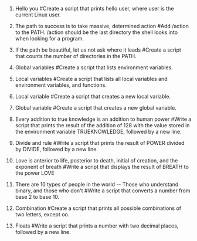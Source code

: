 1. Hello you
#Create a script that prints hello user, where user is the current Linux user.

2. The path to success is to take massive, determined action
#Add /action to the PATH. /action should be the last directory the shell looks into when looking for a program.

3. If the path be beautiful, let us not ask where it leads
#Create a script that counts the number of directories in the PATH.

4. Global variables
#Create a script that lists environment variables.

5. Local variables
#Create a script that lists all local variables and environment variables, and functions.

6. Local variable
#Create a script that creates a new local variable.

7. Global variable
#Create a script that creates a new global variable.

8. Every addition to true knowledge is an addition to human power
#Write a script that prints the result of the addition of 128 with the value stored in the environment variable TRUEKNOWLEDGE, followed by a new line.

9. Divide and rule
#Write a script that prints the result of POWER divided by DIVIDE, followed by a new line.

10. Love is anterior to life, posterior to death, initial of creation, and the exponent of breath
#Write a script that displays the result of BREATH to the power LOVE

11. There are 10 types of people in the world -- Those who understand binary, and those who don't
#Write a script that converts a number from base 2 to base 10.

12. Combination
#Create a script that prints all possible combinations of two letters, except oo.

13. Floats
#Write a script that prints a number with two decimal places, followed by a new line.